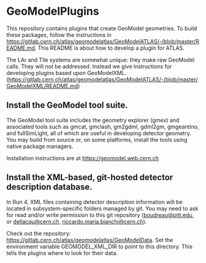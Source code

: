 # GeoModelPlugins

This repository contains plugins that create GeoModel geometries.  To build these packages, follow the instructions in https://gitlab.cern.ch/atlas/geomodelatlas/GeoModelATLAS/-/blob/master/README.md. This README is about how to develop a plugin for ATLAS. 

The LAr and Tile systems are somewhat unique:  they make raw GeoModel calls.  They will not be addressed.  Instead we give instructions for developing plugins based upon GeoModelXML.  (https://gitlab.cern.ch/atlas/geomodelatlas/GeoModelATLAS/-/blob/master/GeoModelXML/README.md)


## Install the GeoModel tool suite.

The GeoModel tool suite includes the geometry explorer (gmex) and associated tools such as gmcat, gmclash, gm2gdml, gdml2gm, gmgeantino, and fullSimLight, all of which are useful in developing detector geometry.  You may build from source or, on some platforms, install the tools using native package managers. 

Installation instructions are at https://geomodel.web.cern.ch


## Install the XML-based, git-hosted detector description database. 

In Run 4, XML files containing detector description information will be located in subsystem-specific folders managed by git.  You may need to ask for  read and/or write permission to this git repository (boudreau@pitt.edu, or dellacqu@cern.ch, riccardo.maria.bianchi@cern.ch). 

Check out the repository:  https://gitlab.cern.ch/atlas/geomodelatlas/GeoModelData. 
Set the environment variable GEOMODEL_XML_DIR to point to this directory. This tells the plugins where to look for their data. 
